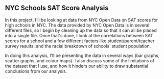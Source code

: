## NYC Schools SAT Score Analysis

In this project, I'll be looking at data from NYC Open Data on SAT scores for high schools in NYC. The data provided by NYC Open Data is in several different files, so I begin by cleaning up the data so that it can all be placed into a single file. Once that's done, I look at the correlations between SAT scores for a school and a few different factors like student/parent/teacher survey results, and the racial breakdown of schools' student population.

In doing this analysis, I'll be presenting the data in several ways (bar graphs, scatter graphs, and colour maps). I also discuss some of the limitations of the dataset that I use, and how it hinders our ability to draw substantial conclusions from our analysis.
